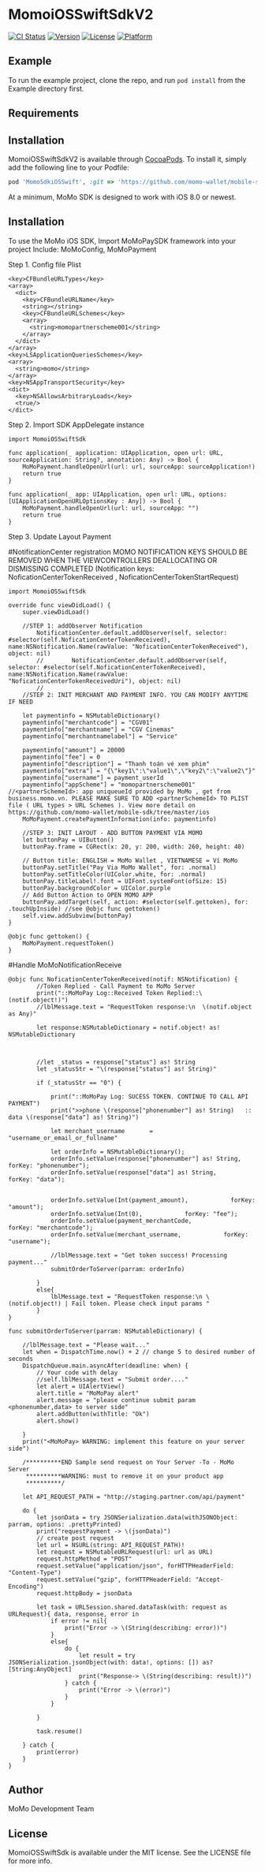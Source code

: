 # MomoiOSSwiftSdkV2

[![CI Status](http://img.shields.io/travis/momodevelopment/MomoiOSSwiftSdk.svg?style=flat)](https://travis-ci.org/momodevelopment/MomoiOSSwiftSdkV2)
[![Version](https://img.shields.io/cocoapods/v/MomoiOSSwiftSdk.svg?style=flat)](http://cocoapods.org/pods/MomoiOSSwiftSdk)
[![License](https://img.shields.io/cocoapods/l/MomoiOSSwiftSdk.svg?style=flat)](http://cocoapods.org/pods/MomoiOSSwiftSdk)
[![Platform](https://img.shields.io/cocoapods/p/MomoiOSSwiftSdk.svg?style=flat)](http://cocoapods.org/pods/MomoiOSSwiftSdk)

## Example

To run the example project, clone the repo, and run `pod install` from the Example directory first.

## Requirements

## Installation

MomoiOSSwiftSdkV2 is available through [CocoaPods](http://cocoapods.org). To install
it, simply add the following line to your Podfile:

```ruby
pod 'MomoSdkiOSSwift', :git => 'https://github.com/momo-wallet/mobile-sdk.git',:branch => "release_swift"
```

At a minimum, MoMo SDK is designed to work with iOS 8.0 or newest.


## Installation

To use the MoMo iOS SDK, Import MoMoPaySDK framework into your project
Include: MoMoConfig, MoMoPayment

Step 1. Config file Plist
```
<key>CFBundleURLTypes</key>
<array>
  <dict>
    <key>CFBundleURLName</key>
    <string></string>
    <key>CFBundleURLSchemes</key>
    <array>
      <string>momopartnerscheme001</string>
    </array>
  </dict>
</array>
<key>LSApplicationQueriesSchemes</key>
<array>
  <string>momo</string>
</array>
<key>NSAppTransportSecurity</key>
<dict>
  <key>NSAllowsArbitraryLoads</key>
  <true/>
</dict>
```
Step 2. Import SDK
AppDelegate instance
```
import MomoiOSSwiftSdk

func application(_ application: UIApplication, open url: URL, sourceApplication: String?, annotation: Any) -> Bool {
    MoMoPayment.handleOpenUrl(url: url, sourceApp: sourceApplication!)
    return true
}

func application(_ app: UIApplication, open url: URL, options: [UIApplicationOpenURLOptionsKey : Any]) -> Bool {
    MoMoPayment.handleOpenUrl(url: url, sourceApp: "")
    return true
}
```

Step 3. Update Layout Payment

#NotificationCenter registration
MOMO NOTIFICATION KEYS SHOULD BE REMOVED WHEN THE VIEWCONTROLLERS DEALLOCATING OR DISMISSING COMPLETED
(Notification keys: NoficationCenterTokenReceived , NoficationCenterTokenStartRequest)
```
import MomoiOSSwiftSdk

override func viewDidLoad() {
    super.viewDidLoad()
    
    //STEP 1: addObserver Notification
        NotificationCenter.default.addObserver(self, selector: #selector(self.NoficationCenterTokenReceived), name:NSNotification.Name(rawValue: "NoficationCenterTokenReceived"), object: nil)
        //        NotificationCenter.default.addObserver(self, selector: #selector(self.NoficationCenterTokenReceived), name:NSNotification.Name(rawValue: "NoficationCenterTokenReceivedUri"), object: nil)
        //
    //STEP 2: INIT MERCHANT AND PAYMENT INFO. YOU CAN MODIFY ANYTIME IF NEED

    let paymentinfo = NSMutableDictionary()
    paymentinfo["merchantcode"] = "CGV01"
    paymentinfo["merchantname"] = "CGV Cinemas"
    paymentinfo["merchantnamelabel"] = "Service"

    paymentinfo["amount"] = 20000
    paymentinfo["fee"] = 0
    paymentinfo["description"] = "Thanh toán vé xem phim"
    paymentinfo["extra"] = "{\"key1\":\"value1\",\"key2\":\"value2\"}"
    paymentinfo["username"] = payment_userId
    paymentinfo["appScheme"] = "momopartnerscheme001" //<partnerSchemeId>: app uniqueueId provided by MoMo , get from business.momo.vn. PLEASE MAKE SURE TO ADD <partnerSchemeId> TO PLIST file ( URL types > URL Schemes ). View more detail on https://github.com/momo-wallet/mobile-sdk/tree/master/ios
    MoMoPayment.createPaymentInformation(info: paymentinfo)
    
    //STEP 3: INIT LAYOUT - ADD BUTTON PAYMENT VIA MOMO
    let buttonPay = UIButton()
    buttonPay.frame = CGRect(x: 20, y: 200, width: 260, height: 40)

    // Button title: ENGLISH = MoMo Wallet , VIETNAMESE = Ví MoMo
    buttonPay.setTitle("Pay Via MoMo Wallet", for: .normal)
    buttonPay.setTitleColor(UIColor.white, for: .normal)
    buttonPay.titleLabel!.font = UIFont.systemFont(ofSize: 15)
    buttonPay.backgroundColor = UIColor.purple
    // Add Button Action to OPEN MOMO APP 
    buttonPay.addTarget(self, action: #selector(self.gettoken), for: .touchUpInside) //see @objc func gettoken() 
    self.view.addSubview(buttonPay)
}

@objc func gettoken() {
    MoMoPayment.requestToken()
}
```
#Handle MoMoNotificationReceive
```
@objc func NoficationCenterTokenReceived(notif: NSNotification) {
        //Token Replied - Call Payment to MoMo Server
        print("::MoMoPay Log::Received Token Replied::\(notif.object!)")
        //lblMessage.text = "RequestToken response:\n  \(notif.object as Any)"
        
        let response:NSMutableDictionary = notif.object! as! NSMutableDictionary
        
        
        
        //let _status = response["status"] as! String
        let _statusStr = "\(response["status"] as! String)"
        
        if (_statusStr == "0") {
            
            print("::MoMoPay Log: SUCESS TOKEN. CONTINUE TO CALL API PAYMENT")
            print(">>phone \(response["phonenumber"] as! String)   :: data \(response["data"] as! String)")
            
            let merchant_username       = "username_or_email_or_fullname"
            
            let orderInfo = NSMutableDictionary();
            orderInfo.setValue(response["phonenumber"] as! String,            forKey: "phonenumber");
            orderInfo.setValue(response["data"] as! String,            forKey: "data");
            
            
            orderInfo.setValue(Int(payment_amount),            forKey: "amount");
            orderInfo.setValue(Int(0),            forKey: "fee");
            orderInfo.setValue(payment_merchantCode,            forKey: "merchantcode");
            orderInfo.setValue(merchant_username,            forKey: "username");
            
            //lblMessage.text = "Get token success! Processing payment..."
            submitOrderToServer(parram: orderInfo)
            
        }
        else{
            lblMessage.text = "RequestToken response:\n \(notif.object!) | Fail token. Please check input params "
        }
}

func submitOrderToServer(parram: NSMutableDictionary) {
        
    //lblMessage.text = "Please wait..."
    let when = DispatchTime.now() + 2 // change 5 to desired number of seconds
    DispatchQueue.main.asyncAfter(deadline: when) {
        // Your code with delay
        //self.lblMessage.text = "Submit order...."
        let alert = UIAlertView()
        alert.title = "MoMoPay alert"
        alert.message = "please continue submit param <phonenumber,data> to server side"
        alert.addButton(withTitle: "Ok")
        alert.show()

    }
    print("<MoMoPay> WARNING: implement this feature on your server side")

    /**********END Sample send request on Your Server -To - MoMo Server
     **********WARNING: must to remove it on your product app
     **********/

    let API_REQUEST_PATH = "http://staging.partner.com/api/payment"

    do {
        let jsonData = try JSONSerialization.data(withJSONObject: parram, options: .prettyPrinted)
        print("requestPayment -> \(jsonData)")
        // create post request
        let url = NSURL(string: API_REQUEST_PATH)!
        let request = NSMutableURLRequest(url: url as URL)
        request.httpMethod = "POST"
        request.setValue("application/json", forHTTPHeaderField: "Content-Type")
        request.setValue("gzip", forHTTPHeaderField: "Accept-Encoding")
        request.httpBody = jsonData

        let task = URLSession.shared.dataTask(with: request as URLRequest){ data, response, error in
            if error != nil{
                print("Error -> \(String(describing: error))")
            }
            else{
                do {
                    let result = try JSONSerialization.jsonObject(with: data!, options: []) as? [String:AnyObject]
                    print("Response-> \(String(describing: result))")
                } catch {
                    print("Error -> \(error)")
                }
            }

        }

        task.resume()

    } catch {
        print(error)
    }
}
```
## Author

MoMo Development Team

## License

MomoiOSSwiftSdk is available under the MIT license. See the LICENSE file for more info.

